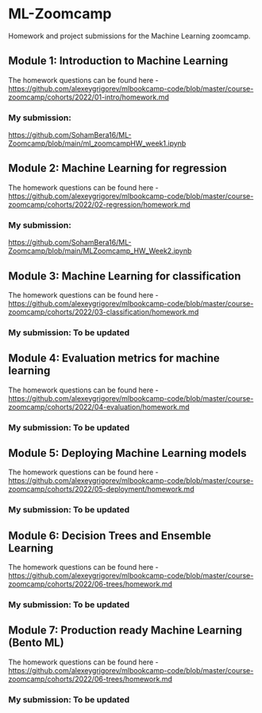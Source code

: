 # ML-Zoomcamp
Homework and project submissions for the Machine Learning zoomcamp.

## Module 1: Introduction to Machine Learning 
The homework questions can be found here - https://github.com/alexeygrigorev/mlbookcamp-code/blob/master/course-zoomcamp/cohorts/2022/01-intro/homework.md

### My submission: 
https://github.com/SohamBera16/ML-Zoomcamp/blob/main/ml_zoomcampHW_week1.ipynb

## Module 2: Machine Learning for regression 
The homework questions can be found here - https://github.com/alexeygrigorev/mlbookcamp-code/blob/master/course-zoomcamp/cohorts/2022/02-regression/homework.md

### My submission: 
https://github.com/SohamBera16/ML-Zoomcamp/blob/main/MLZoomcamp_HW_Week2.ipynb

## Module 3: Machine Learning for classification
The homework questions can be found here - https://github.com/alexeygrigorev/mlbookcamp-code/blob/master/course-zoomcamp/cohorts/2022/03-classification/homework.md

### My submission: To be updated

## Module 4: Evaluation metrics for machine learning
The homework questions can be found here - https://github.com/alexeygrigorev/mlbookcamp-code/blob/master/course-zoomcamp/cohorts/2022/04-evaluation/homework.md

### My submission: To be updated 

## Module 5: Deploying Machine Learning models
The homework questions can be found here - https://github.com/alexeygrigorev/mlbookcamp-code/blob/master/course-zoomcamp/cohorts/2022/05-deployment/homework.md

### My submission: To be updated

## Module 6: Decision Trees and Ensemble Learning 
The homework questions can be found here - https://github.com/alexeygrigorev/mlbookcamp-code/blob/master/course-zoomcamp/cohorts/2022/06-trees/homework.md

### My submission: To be updated 

## Module 7: Production ready Machine Learning (Bento ML)
The homework questions can be found here - https://github.com/alexeygrigorev/mlbookcamp-code/blob/master/course-zoomcamp/cohorts/2022/06-trees/homework.md

### My submission: To be updated 
